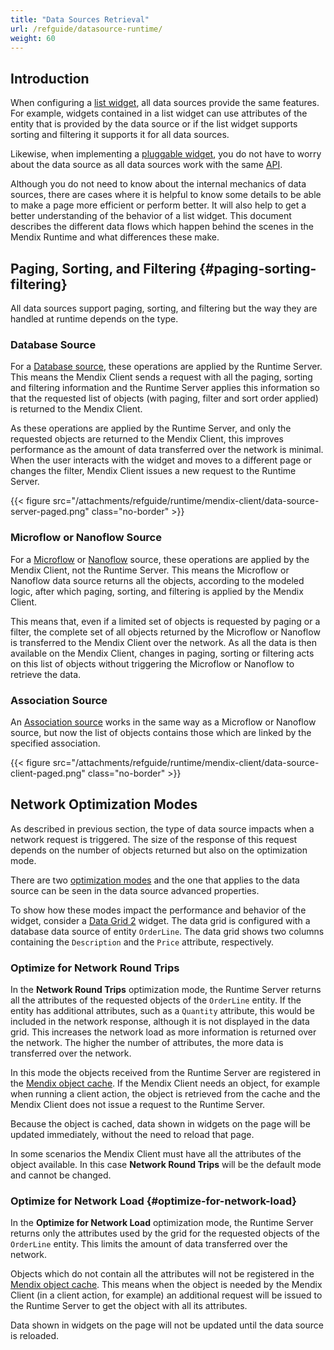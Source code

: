 ```yaml
---
title: "Data Sources Retrieval"
url: /refguide/datasource-runtime/
weight: 60
---
```


## Introduction

When configuring a [list widget](/refguide/data-sources/#list-widgets), all data sources provide the same features. For example, widgets contained in a list widget can use attributes of the entity that is provided by the data source or if the list widget supports sorting and filtering it supports it for all data sources.

Likewise, when implementing a [pluggable widget](/apidocs-mxsdk/apidocs/pluggable-widgets/), you do not have to worry about the data source as all data sources work with the same [API](/apidocs-mxsdk/apidocs/pluggable-widgets-client-apis-list-values/).

Although you do not need to know about the internal mechanics of data sources, there are cases where it is helpful to know some details to be able to make a page more efficient or perform better. It will also help to get a better understanding of the behavior of a list widget. This document describes the different data flows which happen behind the scenes in the Mendix Runtime and what differences these make.

## Paging, Sorting, and Filtering {#paging-sorting-filtering}

All data sources support paging, sorting, and filtering but the way they are handled at runtime depends on the type.

### Database Source

For a [Database source](/refguide/database-source/), these operations are applied by the Runtime Server. This means the Mendix Client sends a request with all the paging, sorting and filtering information and the Runtime Server applies this information so that the requested list of objects (with paging, filter and sort order applied) is returned to the Mendix Client.

As these operations are applied by the Runtime Server, and only the requested objects are returned to the Mendix Client, this improves performance as the amount of data transferred over the network is minimal. When the user interacts with the widget and moves to a different page or changes the filter, Mendix Client issues a new request to the Runtime Server.

{{< figure src="/attachments/refguide/runtime/mendix-client/data-source-server-paged.png" class="no-border" >}}

### Microflow or Nanoflow Source

For a [Microflow](/refguide/microflow-source/) or [Nanoflow](/refguide/nanoflow-source/) source, these operations are applied by the Mendix Client, not the Runtime Server. This means the Microflow or Nanoflow data source returns all the objects, according to the modeled logic, after which paging, sorting, and filtering is applied by the Mendix Client.

This means that, even if a limited set of objects is requested by paging or a filter, the complete set of all objects returned by the Microflow or Nanoflow is transferred to the Mendix Client over the network. As all the data is then available on the Mendix Client, changes in paging, sorting or filtering acts on this list of objects without triggering the Microflow or Nanoflow to retrieve the data.

### Association Source

An [Association source](/refguide/association-source/) works in the same way as a Microflow or Nanoflow source, but now the list of objects contains those which are linked by the specified association.

{{< figure src="/attachments/refguide/runtime/mendix-client/data-source-client-paged.png" class="no-border" >}}

## Network Optimization Modes

As described in previous section, the type of data source impacts when a network request is triggered. The size of the response of this request depends on the number of objects returned but also on the optimization mode.

There are two [optimization modes](/refguide/data-sources/#optimization-mode) and the one that applies to the data source can be seen in the data source advanced properties.

To show how these modes impact the performance and behavior of the widget, consider a [Data Grid 2](/appstore/modules/data-grid-2/) widget. The data grid is configured with a database data source of entity `OrderLine`. The data grid shows two columns containing the `Description` and the `Price` attribute, respectively.

### Optimize for Network Round Trips

In the **Network Round Trips** optimization mode, the Runtime Server returns all the attributes of the requested objects of the `OrderLine` entity. If the entity has additional attributes, such as a `Quantity` attribute, this would be included in the network response, although it is not displayed in the data grid. This increases the network load as more information is returned over the network. The higher the number of attributes, the more data is transferred over the network.

In this mode the objects received from the Runtime Server are registered in the [Mendix object cache](/refguide/mendix-client/#object-cache). If the Mendix Client needs an object, for example when running a client action, the object is retrieved from the cache and the Mendix Client does not issue a request to the Runtime Server.

Because the object is cached, data shown in widgets on the page will be updated immediately, without the need to reload that page.

In some scenarios the Mendix Client must have all the attributes of the object available. In this case **Network Round Trips** will be the default mode and cannot be changed.

### Optimize for Network Load {#optimize-for-network-load}

In the **Optimize for Network Load** optimization mode, the Runtime Server returns only the attributes used by the grid for the requested objects of the `OrderLine` entity. This limits the amount of data transferred over the network.

Objects which do not contain all the attributes will not be registered in the [Mendix object cache](/refguide/mendix-client/#object-cache). This means when the object is needed by the Mendix Client (in a client action, for example) an additional request will be issued to the Runtime Server to get the object with all its attributes.

Data shown in widgets on the page will not be updated until the data source is reloaded.
